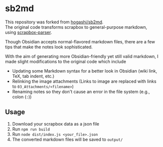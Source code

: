 # sb2md

This repository was forked from [hogashi/sb2md](https://github.com/hogashi/sb2md).  
The original code transforms scrapbox to general-purpose markdown, using [scrapbox-parser](https://github.com/progfay/scrapbox-parser).

Though Obsidian accepts normal-flavored markdown files,
there are a few tips that make the notes look sophisticated.

With the aim of generating more Obsidian-friendly yet still valid markdown, I made slight modifications to the original code which include
- Updating some Markdown syntax for a better look in Obsidian (wiki link, TeX, tab indent, etc.)
- Relinking the image attachments (Links to image are replaced with links to `03_Attachments/<filename>`)
- Renaming notes so they don't cause an error in the file system (e.g., colon (`:`))

## Usage

1. Download your scrapbox data as a json file
1. Run `npm run build`
1. Run `node dist/index.js <your_file>.json`
1. The converted markdown files will be saved to `output/`
